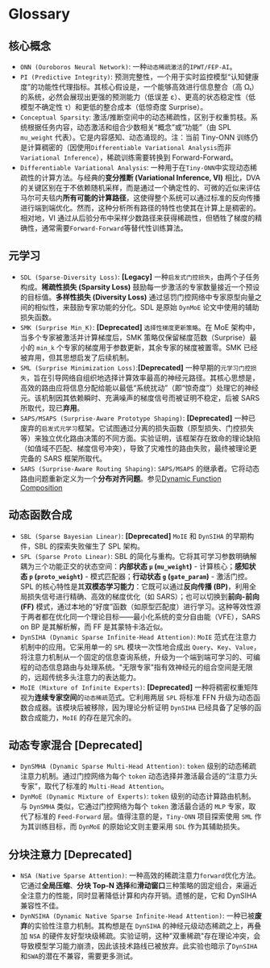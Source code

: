 # Glossary

## 核心概念

- `ONN (Ouroboros Neural Network)`: 一种`动态稀疏激活`的`IPWT/FEP-AI`。
- `PI (Predictive Integrity)`: 预测完整性，一个用于实时监控模型“认知健康度”的功能性代理指标。其核心假设是，一个能够高效进行信息整合（高 Ωₜ）的系统，必然会展现出更强的预测能力（低误差 ε）、更高的状态稳定性（低模型不确定性 τ）和更低的整合成本（低惊奇度 Surprise）。
- `Conceptual Sparsity`: 激活/推断空间中的动态稀疏性，区别于权重剪枝。系统根据任务内容，动态激活和组合少数相关“概念”或“功能”（由 SPL `mu_weight` 代表）。它是内容感知、动态涌现的。注：当前 Tiny-ONN 训练仍是计算稠密的（因使用`Differentiable Variational Analysis`而非`Variational Inference`），稀疏训练需要转换到 Forward-Forward。
- `Differentiable Variational Analysis`: 一种用于在`Tiny-ONN`中实现动态稀疏性的计算方法。与经典的**变分推断 (Variational Inference, VI)** 相比，DVA 的关键区别在于不依赖随机采样，而是通过一个确定性的、可微的近似来评估马尔可夫毯内**所有可能的计算路径**，这使得整个系统可以通过标准的反向传播进行端到端优化。然而，这种分析所有路径的特性也使其在计算上是稠密的。相对地，VI 通过从后验分布中采样少数路径来获得稀疏性，但牺牲了梯度的精确性，通常需要`Forward-Forward`等替代性训练算法。

## 元学习

- `SDL (Sparse-Diversity Loss)`: **[Legacy]** 一种`启发式门控损失`，由两个子任务构成。**稀疏性损失 (Sparsity Loss)** 鼓励每一步激活的专家数量接近一个预设的目标值。**多样性损失 (Diversity Loss)** 通过惩罚门控网络中专家原型向量之间的相似性，来鼓励专家功能的分化。SDL 是原始 `DynMoE` 论文中使用的辅助损失函数。
- `SMK (Surprise Min_K)`: **[Deprecated]** `选择性梯度更新策略`。在 MoE 架构中，当多个专家被激活并计算梯度后，SMK 策略仅保留梯度范数（Surprise）最小的 `min_k` 个专家的梯度用于参数更新，其余专家的梯度被置零。SMK 已经被弃用，但其思想启发了后续机制。
- `SML (Surprise Minimization Loss)`:**[Deprecated]** 一种早期的`元学习门控损失`，旨在引导网络自组织地选择计算效率最高的神经元路径。其核心思想是，高效的路由应将信息分配给能以最低“系统扰动”（即“惊奇度”）处理它的神经元。该机制因其依赖瞬时、充满噪声的梯度信号而被证明不稳定，后被 SARS 所取代，现已**弃用**。
- `SAPS/MSAPS (Surprise-Aware Prototype Shaping)`: **[Deprecated]** 一种已废弃的`启发式元学习`框架。它试图通过分离的损失函数（原型损失、门控损失等）来独立优化路由决策的不同方面。实验证明，该框架存在致命的理论缺陷（如值域不匹配、梯度信号冲突），导致了灾难性的路由失败，最终被理论更完备的 SARS 框架所取代。
- `SARS (Surprise-Aware Routing Shaping)`: `SAPS/MSAPS` 的继承者。它将动态路由问题重新定义为一个**分布对齐问题**。参见[Dynamic Function Composition](./DFC-Theory.md)

## 动态函数合成

- `SBL (Sparse Bayesian Linear)`: **[Deprecated]** `MoIE` 和 `DynSIHA` 的早期构件，SBL 的探索失败催生了 SPL 架构。
- `SPL (Sparse Proto Linear)`: SBL 的简化与重构。它将其可学习参数明确解耦为三个功能正交的状态空间：**内部状态 `μ` (`mu_weight`)** - 计算核心；**感知状态 `p` (`proto_weight`)** - 模式匹配器；**行动状态 `g` (`gate_param`)** - 激活门控。SPL 的核心特性是其**双模态学习能力**：它既可以通过**反向传播 (BP)**，利用全局损失信号进行精确、高效的梯度优化（如 SARS）；也可以切换到**前向-前向 (FF)** 模式，通过本地的“好度”函数（如原型匹配度）进行学习。这种等效性源于两者都在优化同一个理论目标——最小化系统的变分自由能（VFE），SARS on BP 是其解析解，而 FF 是其蒙特卡洛近似。
- `DynSIHA (Dynamic Sparse Infinite-Head Attention)`: `MoIE` 范式在注意力机制中的应用。它采用单一的 `SPL` 模块一次性地合成出 `Query`、`Key`、`Value`，将注意力机制从一个固定的信息查询系统，升级为一个端到端可学习的、可编程的动态信息路由与处理系统。"无限专家"指有效神经元的组合空间是无限的，远超传统多头注意力的表达能力。
- `MoIE (Mixture of Infinite Experts)`: **[Deprecated]** 一种将稠密权重矩阵视为**连续专家空间**的`动态稀疏`范式。它利用两层 `SPL` 将标准 FFN 升级为动态函数合成器。该模块后被移除，因为理论分析证明 `DynSIHA` 已经具备了足够的函数合成能力，`MoIE` 的存在是冗余的。

## 动态专家混合 [Deprecated]

- `DynSMHA (Dynamic Sparse Multi-Head Attention)`: `token` 级别的动态稀疏注意力机制。通过门控网络为每个 `token` 动态选择并激活最合适的“注意力头专家”，取代了标准的 `Multi-Head Attention`。
- `DynMoE (Dynamic Mixture of Experts)`: `token` 级别的动态计算路由机制。与 `DynSMHA` 类似，它通过门控网络为每个 `token` 激活最合适的 `MLP` 专家，取代了标准的 `Feed-Forward` 层。值得注意的是，`Tiny-ONN` 项目探索使用 `SML` 作为其训练目标，而 `DynMoE` 的原始论文则主要采用 `SDL` 作为其辅助损失。

## 分块注意力 [Deprecated]

- `NSA (Native Sparse Attention)`: 一种高效的稀疏注意力`forward`优化方法。它通过**全局压缩**、**分块 Top-N 选择**和**滑动窗口**三种策略的固定组合，来逼近全注意力的性能，同时显著降低计算和内存开销。遗憾的是，它和 DynSIHA 兼容性不佳。
- `DynNSIHA (Dynamic Native Sparse Infinite-Head Attention)`: 一种已被**废弃**的实验性注意力机制。其构想是在 `DynSIHA` 的神经元级动态稀疏之上，再叠加 `NSA` 的硬件友好型块级稀疏。实验证明，这种"双重稀疏"存在理论冲突，会导致模型学习能力崩溃，因此该技术路线已被放弃。此实验也暗示了`DynSIHA`和`SWA`的潜在不兼容，需要更多测试。
